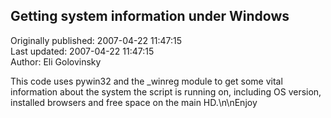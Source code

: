 ## Getting system information under Windows  
Originally published: 2007-04-22 11:47:15  
Last updated: 2007-04-22 11:47:15  
Author: Eli Golovinsky  
  
This code uses pywin32 and the _winreg module to get some vital information about the system the script is running on, including OS version, installed browsers and free space on the main HD.\n\nEnjoy